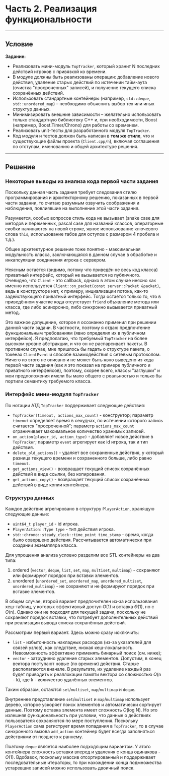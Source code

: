 # Часть 2. Реализация функциональности
---

## Условие

**Задание:**
* Реализовать мини-модуль `TopTracker`, который хранит N последних действий игроков с привязкой ко времени.
* В модуле должны быть реализованы операции: добавление нового действия, удаление старых действий по истечении тайм-аута (очистка "просроченных" записей), и получение текущего списка сохранённых действий.
* Использовать стандартные контейнеры (например, `std::deque`, `std::unordered_map`) – необходимо объяснить выбор тех или иных структур данных.
* Минимизировать внешние зависимости – желательно использовать только стандартную библиотеку C++ и, при необходимости, Boost (например, Boost.Timer/Chrono) для работы со временем.
* Реализовать unit-тесты для разработанного модуля `TopTracker`.
* Код модуля и тестов должен быть написан в **том же стиле**, что и существующие файлы проекта (`Client.cpp/h`), включая соглашения по отступам, именованию и общей архитектуре решения.

---

## Решение

### Некоторые выводы из анализа кода первой части задания

Поскольку данная часть задания требует следования стилю программирования и архитекторному решению, показанных в первой части задании, то считаю разумным озвучить соображения и наблюдения, повлиявшие на выполнение этой части задания.

Разумеется, особых вопросов стиль кода не вызывает (snake case для методов и переменных, pascal case для названий классов, операторные скобки начинаются на новой строке, явное использование ключевого слова `this`, использование табов для оступов с размером 4 пробела и т.д.).

Общее архитектурное решение тоже понятно - максимальная модульность класса, заключающаяся в данном случае в обработке и инкапсуляции соединения игрока с сервером.

Неясным остаётся (видимо, потому что приведён не весь код класса) приватный интерфейс, который не вызывается из публичного. Очевидно, что `Client` - это callback, однако в этом случае неясно как именно используется `Client::on_packet(const server::Packet &packet)`, ведь в конструкторе нет, к примеру, инциализации потока, как-то задействующего приватный интерфейс. Тогда остаётся только то, что в приведённом участке кода отсутствует `friend` объявление метода или класса, где либо асинхронно, либо синхронно вызывается приватный метод.

Это важное допущение, которое я осознанно применил при решении данной части задачи. В частности, поэтому я отдаю предпочтение функциональным требованиям (явно определил их в публичном интерфейсе). Я предполагаю, что требуемый `TopTracker` на более высоком уровне абстракции, и что он не распарсивает пакеты. В противном случае, мне пришлось бы гадать о структуре пакета, о токенах `ClientEvent` и способе взаимодействия с сетевым протоколом. Ничего из этого не описано и не может быть явно выведено из кода первой части задания (как я это показал на примере публичного и приватного интерфейсов), поэтому, скорее всего, классы "заглушки" и мои предположения имели бы мало общего с реальностью и только бы портили семантику требуемого класса.

### Интерфейс мини-модуля `TopTracker`

По нотации АТД `TopTracker` поддерживает следующие действия:
* `TopTracker(timeout, actions_max_count)` - конструктор; параметр `timeout` определяет время в секуднах, по истечении которого запись считается "просроченной"; параметр `actions_max_count` ограничивает максимальное количество хранимых записей.
* `on_action(player_id, action_type)` - добавляет новое действие в `TopTracker`; параметр `event` агрегирует как id игрока, так и тип действия. 
* `delete_old_actions()` - удаляет все сохраненные действия, у который разница текущего времени и сохраненного больше, либо равно `timeout`.
* `get_actions_view()` - возвращает текущий список сохранённых действий в виде ссылки, без копирования.
* `get_actions_copy()` - возвращает текущий список сохранённых действий в виде копии контейнера.

### Структура данных

Каждое действие агрегировано в структуру `PlayerAction`, хранящую следующие данные:
* `uint64_t player_id` - id игрока.
* `PlayerAction::Type type` - тип действия игрока.
* `std::chrono::steady_clock::time_point time_stamp` - время, когда было совершено действия. Рассчитывается автоматически при создании экземпляра класса.

Для упрощения анализа условно разделим все STL контейнеры на два типа: 
1. ordered (`vector`, `deque`, `list`, `set`, `map`, `multiset`, `multimap`) - сохраняют или формируют порядок при вставки элементов.
2. unordered (`unordered_set`, `unordered_map`, `unordered_multiset`, `unordered_multimap`) - не сохраняют и не формируют порядок при вставке элементов.

В общем случае, второй вариант предпочителен из-за использования хеш-таблиц, у которых эффективный доступ *O*(1) и вставка *Θ*(1), но с *O*(n). Однако они не подходят для текущей задачи, поскольку не сохраняют порядок вставки, что потребует дополнительных действий при реализации вывода списка сохранённых действий.

Рассмотрим первый вариант. Здесь можно сразу исключить:
* `list` - избыточность накладных расходов (из-за указателей для связей узлов), как следствие, низкая кеш-локальность. Невозможность эффективно применять бинарный поиск (см. ниже);
* `vector` - затруднено удаление старых элементов. Допустим, в конец вектора поступают новые (по времени) действия. Старые располагаются вначале. В результате, их удаление каждый раз будет приводить к реаллокации памяти вектора со сложностью *O*(n - k), где k - количество удалённых элементов.

Таким образом, остаются `set`/`multiset`, `map`/`multimap` и `deque`.

Внутреннее представление `set`/`multiset` и `map`/`multimap` использует дерево, которое ускоряет поиск элементов и автоматически сортирует данные. Поэтому вставка элемента имеет сложность *O*(log N). Но это излешняя функциональность при условии, что данные о действиях пользователя сохраняются по мере поступления. Поскольку `PlayerAction` сама региструет время попадания в `TopTracker`, то в случае синхронного вызова `add_action` контейнер будет всегда заполняться действиями от позднего к раннему.

Поэтому `deque` является наиболее подходящим вариантом. У этого контейнера сложность вставки вперед и удаления с конца одинакова - *O*(1). Вдобавок, поскольку массив отсортированный и поддерживает последовательные итераторы, то при нахождении конца подмножества устаревших записей можно использовать двоичный поиск.
